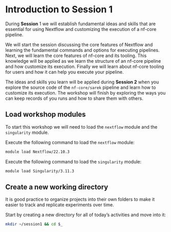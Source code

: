 # Introduction to Session 1

During **Session** 1 we will establish fundamental ideas and skills that are essential for using Nextflow and customizing the execution of a nf-core pipeline.

We will start the session discussing the core features of Nextflow and learning the fundamental commands and options for executing pipelines. Next, we will learn the core features of nf-core and its tooling. This knowledge will be applied as we learn the structure of an nf-core pipeline and how customize its execution. Finally we will learn about nf-core tooling for users and how it can help you execute your pipeline.

The ideas and skills you learn will be applied during **Session 2** when you explore the source code of the `nf-core/sarek` pipeline and learn how to customize its execution. The workshop will finish by exploring the ways you can keep records of you runs and how to share them with others.

## Load workshop modules

To start this workshop we will need to load the `nextflow` module and the `singularity` module.

Execute the following command to load the `nextflow` module:

```bash
module load Nextflow/22.10.3
```

Execute the following command to load the `singularity` module:

```bash
module load Singularity/3.11.3
```

## Create a new working directory

It is good practice to organize projects into their own folders to make it easier to track and replicate experiments over time.

Start by creating a new directory for all of today’s activities and move into it:

```bash
mkdir ~/session1 && cd $_
```

